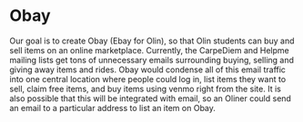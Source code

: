 # Obay

Our goal is to create Obay (Ebay for Olin), so that Olin students can buy and sell items on an online marketplace. Currently, the CarpeDiem and Helpme mailing lists get tons of unnecessary emails surrounding buying, selling and giving away items and rides. Obay would condense all of this email traffic into one central location where people could log in, list items they want to sell, claim free items, and buy items using venmo right from the site. It is also possible that this will be integrated with email, so an Oliner could send an email to a particular address to list an item on Obay. 


